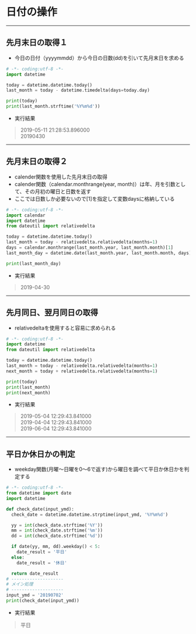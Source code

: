 # 日付の操作  

***

## 先月末日の取得１  

* 今日の日付（yyyymmdd）から今日の日数(dd)を引いて先月末日を求める

```python
# -*- coding:utf-8 -*-
import datetime

today = datetime.datetime.today()
last_month = today - datetime.timedelta(days=today.day)

print(today)
print(last_month.strftime('%Y%m%d'))
```

* 実行結果

> 2019-05-11 21:28:53.896000  
> 20190430  

***

## 先月末日の取得２  

* calender関数を使用した先月末日の取得
* calender関数（calendar.monthrange(year, month)）は年、月を引数として、その月初の曜日と日数を返す
* ここでは日数しか必要ないので[1]を指定して変数daysに格納している

```python
# -*- coding:utf-8 -*-
import calendar
import datetime
from dateutil import relativedelta

today = datetime.datetime.today()
last_month = today - relativedelta.relativedelta(months=1)
days = calendar.monthrange(last_month.year, last_month.month)[1]
last_month_day = datetime.date(last_month.year, last_month.month, days)

print(last_month_day)
```

* 実行結果

> 2019-04-30  

***

## 先月同日、翌月同日の取得  

* relativedeltaを使用すると容易に求められる

```python
# -*- coding:utf-8 -*-
import datetime
from dateutil import relativedelta

today = datetime.datetime.today()
last_month = today - relativedelta.relativedelta(months=1)
next_month = today + relativedelta.relativedelta(months=1)

print(today)
print(last_month)
print(next_month)
```

* 実行結果

> 2019-05-04 12:29:43.841000  
> 2019-04-04 12:29:43.841000  
> 2019-06-04 12:29:43.841000  

***

## 平日か休日かの判定  

* weekday関数(月曜～日曜を0～6で返す)から曜日を調べて平日か休日かを判定する

```python
# -*- coding:utf-8 -*-
from datetime import date
import datetime

def check_date(input_ymd):
  check_date = datetime.datetime.strptime(input_ymd, '%Y%m%d')

  yy = int(check_date.strftime('%Y'))
  mm = int(check_date.strftime('%m'))
  dd = int(check_date.strftime('%d'))

  if date(yy, mm, dd).weekday() < 5:
    date_result = '平日'
  else:
    date_result = '休日'

  return date_result
# --------------------
# メイン処理
# --------------------
input_ymd = '20190702'
print(check_date(input_ymd))
```

* 実行結果

> 平日  
